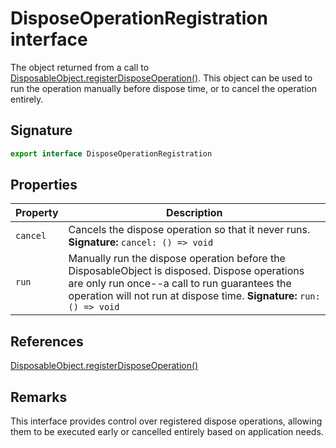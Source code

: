 # DisposeOperationRegistration interface

The object returned from a call to [DisposableObject.registerDisposeOperation()](https://developers.meta.com/horizon-worlds/reference/2.0.0/core_disposableobject#registerdisposeoperation). This object can be used to run the operation manually before dispose time, or to cancel the operation entirely.

## Signature

```typescript
export interface DisposeOperationRegistration
```

## Properties

| Property | Description |
|----------|-------------|
| `cancel` | Cancels the dispose operation so that it never runs. **Signature:** `cancel: () => void` |
| `run` | Manually run the dispose operation before the DisposableObject is disposed. Dispose operations are only run once--a call to run guarantees the operation will not run at dispose time. **Signature:** `run: () => void` |

## References

[DisposableObject.registerDisposeOperation()](https://developers.meta.com/horizon-worlds/reference/2.0.0/core_disposableobject#registerdisposeoperation)

## Remarks

This interface provides control over registered dispose operations, allowing them to be executed early or cancelled entirely based on application needs.
